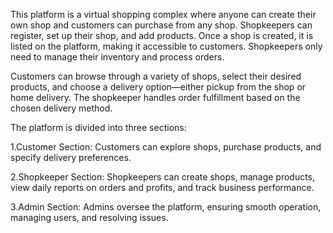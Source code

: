 This platform is a virtual shopping complex where anyone can create their own shop and customers can purchase from any shop. Shopkeepers can register, set up their shop, and add products. Once a shop is created, it is listed on the platform, making it accessible to customers. Shopkeepers only need to manage their inventory and process orders.

Customers can browse through a variety of shops, select their desired products, and choose a delivery option—either pickup from the shop or home delivery. The shopkeeper handles order fulfillment based on the chosen delivery method.

The platform is divided into three sections:

1.Customer Section: Customers can explore shops, purchase products, and specify delivery preferences.

2.Shopkeeper Section: Shopkeepers can create shops, manage products, view daily reports on orders and profits, and track business performance.

3.Admin Section: Admins oversee the platform, ensuring smooth operation, managing users, and resolving issues.
